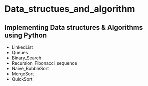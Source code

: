 # Data_structues_and_algorithm

Implementing Data structures & Algorithms using Python
------------------------------------------------------
* LinkedList
* Queues
* Binary_Search
* Recursion_Fibonacci_sequence
* Naive_BubbleSort
* MergeSort
* QuickSort